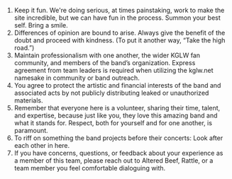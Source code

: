 1. Keep it fun. We're doing serious, at times painstaking, work to make the site incredible, but we can have fun in the process. Summon your best self. Bring a smile.
2. Differences of opinion are bound to arise. Always give the benefit of the doubt and proceed with kindness. (To put it another way, “Take the high road.”)
3. Maintain professionalism with one another, the wider KGLW fan community, and members of the band’s organization. Express agreement from team leaders is required when utilizing the kglw.net namesake in community or band outreach.
4. You agree to protect the artistic and financial interests of the band and associated acts by not publicly distributing leaked or unauthorized materials.
5. Remember that everyone here is a volunteer, sharing their time, talent, and expertise, because just like you, they love this amazing band and what it stands for. Respect, both for yourself and for one another, is paramount.
6. To riff on something the band projects before their concerts: Look after each other in here.
7. If you have concerns, questions, or feedback about your experience as a member of this team, please reach out to Altered Beef, Rattle, or a team member you feel comfortable dialoguing with.
